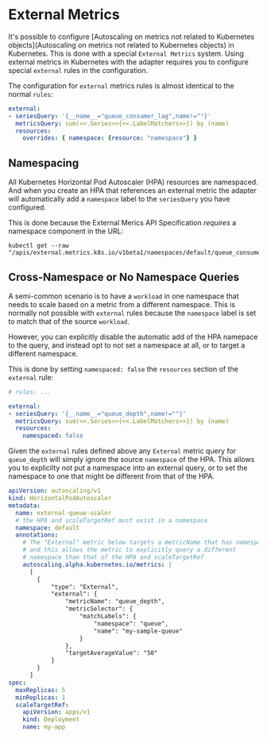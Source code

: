 External Metrics
===========

It's possible to configure [Autoscaling on metrics not related to Kubernetes objects](Autoscaling on metrics not related to Kubernetes objects) in Kubernetes. This is done with a special `External Metrics` system. Using external metrics in Kubernetes with the adapter requires you to configure special `external` rules in the configuration.

The configuration for `external` metrics rules is almost identical to the normal `rules`:

```yaml
external:
- seriesQuery: '{__name__="queue_consumer_lag",name!=""}'
  metricsQuery: sum(<<.Series>>{<<.LabelMatchers>>}) by (name)
  resources:
    overrides: { namespace: {resource: "namespace"} }
```

Namespacing
-----------

All Kubernetes Horizontal Pod Autoscaler (HPA) resources are namespaced. And when you create an HPA that
references an external metric the adapter will automatically add a `namespace` label to the `seriesQuery` you have configured.

This is done because the External Merics API Specification *requires* a namespace component in the URL:

```shell
kubectl get --raw "/apis/external.metrics.k8s.io/v1beta1/namespaces/default/queue_consumer_lag"
```

Cross-Namespace or No Namespace Queries
---------------------------------------

A semi-common scenario is to have a `workload` in one namespace that needs to scale based on a metric from a different namespace. This is normally not
possible with `external` rules because the `namespace` label is set to match that of the source `workload`.

However, you can explicitly disable the automatic add of the HPA namepace to the query, and instead opt to not set a namespace at all, or to target a different namespace.

This is done by setting `namespaced: false` the `resources` section of the `external` rule:

```yaml
# rules: ...

external:
- seriesQuery: '{__name__="queue_depth",name!=""}'
  metricsQuery: sum(<<.Series>>{<<.LabelMatchers>>}) by (name)
  resources:
    namespaced: false
```

Given the `external` rules defined above any `External` metric query for `queue_depth` will simply ignore the source `namespace` of the HPA. This allows you to explicilty not put a namespace into an external query, or to set the namespace to one that might be different from that of the HPA.

```yaml
apiVersion: autoscaling/v1
kind: HorizontalPodAutoscaler
metadata:
  name: external-queue-scaler
  # the HPA and scaleTargetRef must exist in a namespace
  namespace: default
  annotations:
    # The "External" metric below targets a metricName that has namespaced=false
    # and this allows the metric to explicitly query a different
    # namespace than that of the HPA and scaleTargetRef
    autoscaling.alpha.kubernetes.io/metrics: |
      [
        {
            "type": "External",
            "external": {
                "metricName": "queue_depth",
                "metricSelector": {
                    "matchLabels": {
                        "namespace": "queue",
                        "name": "my-sample-queue"
                    }
                },
                "targetAverageValue": "50"
            }
        }
      ]
spec:
  maxReplicas: 5
  minReplicas: 1
  scaleTargetRef:
    apiVersion: apps/v1
    kind: Deployment
    name: my-app
```
